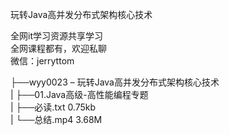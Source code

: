 玩转Java高并发分布式架构核心技术

全网it学习资源共享学习<br>全网课程都有，欢迎私聊<br>微信：jerryttom<br>

├──wyy0023 – 玩转Java高并发分布式架构核心技术<br> | ├──01.Java高级-高性能编程专题<br> | ├──必读.txt 0.75kb<br> | └──总结.mp4 3.68M